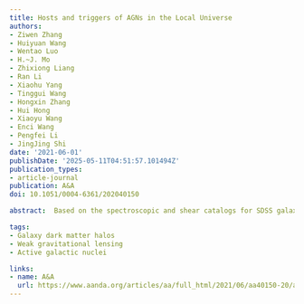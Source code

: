 ```yaml
---
title: Hosts and triggers of AGNs in the Local Universe
authors:
- Ziwen Zhang
- Huiyuan Wang
- Wentao Luo
- H.~J. Mo
- Zhixiong Liang
- Ran Li
- Xiaohu Yang
- Tinggui Wang
- Hongxin Zhang
- Hui Hong
- Xiaoyu Wang
- Enci Wang
- Pengfei Li
- JingJing Shi
date: '2021-06-01'
publishDate: '2025-05-11T04:51:57.101494Z'
publication_types:
- article-journal
publication: A&A
doi: 10.1051/0004-6361/202040150

abstract:  Based on the spectroscopic and shear catalogs for SDSS galaxies in the local Universe, we compared optically selected active galactic nuclei (AGNs) with control star-forming and quiescent galaxies on galactic and inter-halo scales, and larger. We find that AGNs are preferentially found in two specific stages of galaxy evolution: in the starburst and ‘green valley’ phases. We also find that the stellar population of their host galaxies is quite independent of stellar mass, which is not the case for more typical galaxies. Combining galaxy-galaxy lensing and galaxy clustering on large scales, we measured the mass of AGN host halos. The typical halo mass is about 1012 h−1 M⊙, similar to the characteristic mass in the stellar mass-halo mass relation (SHMR). For a given stellar mass, AGN host galaxies and star-forming galaxies share the same SHMR, while quiescent galaxies have more massive halos. Clustering analyses on halo scales reveals that AGNs are surrounded by a larger number of satellites (with stellar mass down to 1/1000 of the mass of the central galaxy) than star-forming galaxies and that galaxies with a greater stellar velocity dispersion have a greater number of satellites. The number of satellites also increase with halo mass, reaching unity around 1012 h−1 M⊙. Our results suggest a scenario in which the interaction of the central galaxy with the satellites triggers an early episode of starburst and AGN activity, followed by multiple AGN cycles driven by the non-axisymmetric structure produced by the interaction. The feedback from the starburst and AGN reduces the amount of cold gas for fueling the central black hole, producing a characteristic halo mass scale, that is, ∼1012 h−1 M⊙, where the AGN fraction peaks.

tags:
- Galaxy dark matter halos
- Weak gravitational lensing
- Active galactic nuclei

links:
- name: A&A
  url: https://www.aanda.org/articles/aa/full_html/2021/06/aa40150-20/aa40150-20.html
---
```

